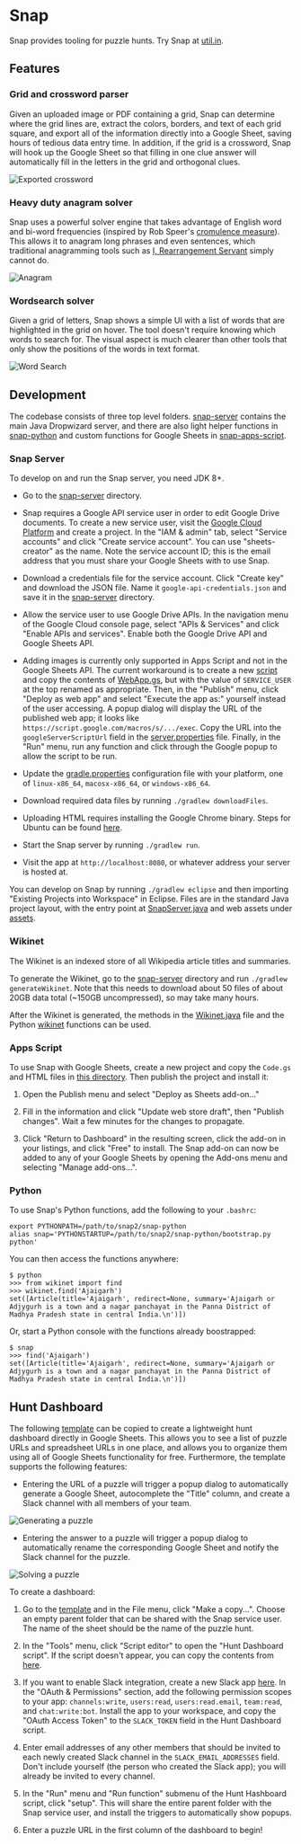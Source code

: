 Snap
====

Snap provides tooling for puzzle hunts. Try Snap at [util.in](https://util.in).

Features
--------

### Grid and crossword parser

Given an uploaded image or PDF containing a grid, Snap can determine where the grid lines are, extract the colors, borders, and text of each grid square, and export all of the information directly into a Google Sheet, saving hours of tedious data entry time. In addition, if the grid is a crossword, Snap will hook up the Google Sheet so that filling in one clue answer will automatically fill in the letters in the grid and orthogonal clues.

![Exported crossword](docs/crossword.gif)

### Heavy duty anagram solver

Snap uses a powerful solver engine that takes advantage of English word and bi-word frequencies (inspired by Rob Speer's [cromulence measure](https://github.com/rspeer/solvertools#cromulence)). This allows it to anagram long phrases and even sentences, which traditional anagramming tools such as [I, Rearrangement Servant](https://wordsmith.org/anagram/) simply cannot do.

![Anagram](docs/anagram.gif)

### Wordsearch solver

Given a grid of letters, Snap shows a simple UI with a list of words that are highlighted in the grid on hover. The tool doesn't require knowing which words to search for. The visual aspect is much clearer than other tools that only show the positions of the words in text format.

![Word Search](docs/wordsearch.gif)

Development
-----------

The codebase consists of three top level folders. [snap-server](snap-server) contains the main Java Dropwizard server, and there are also light helper functions in [snap-python](snap-python) and custom functions for Google Sheets in [snap-apps-script](snap-apps-script).

### Snap Server

To develop on and run the Snap server, you need JDK 8+.

- Go to the [snap-server](snap-server) directory.

- Snap requires a Google API service user in order to edit Google Drive documents. To create a new service user, visit the [Google Cloud Platform](https://console.cloud.google.com/home) and create a project. In the "IAM & admin" tab, select "Service accounts" and click "Create service account". You can use "sheets-creator" as the name. Note the service account ID; this is the email address that you must share your Google Sheets with to use Snap.

- Download a credentials file for the service account. Click "Create key" and download the JSON file. Name it `google-api-credentials.json` and save it in the [snap-server](snap-server) directory.

- Allow the service user to use Google Drive APIs. In the navigation menu of the Google Cloud console page, select "APIs & Services" and click "Enable APIs and services". Enable both the Google Drive API and Google Sheets API.

- Adding images is currently only supported in Apps Script and not in the Google Sheets API. The current workaround is to create a new [script](http://script.google.com) and copy the contents of [WebApp.gs](snap-apps-script/WebApp.gs), but with the value of `SERVICE_USER` at the top renamed as appropriate. Then, in the "Publish" menu, click "Deploy as web app" and select "Execute the app as:" yourself instead of the user accessing. A popup dialog will display the URL of the published web app; it looks like `https://script.google.com/macros/s/.../exec`. Copy the URL into the `googleServerScriptUrl` field in the [server.properties](snap-server/server.properties) file. Finally, in the "Run" menu, run any function and click through the Google popup to allow the script to be run.

- Update the [gradle.properties](snap-server/gradle.properties) configuration file with your platform, one of `linux-x86_64`, `macosx-x86_64`, or `windows-x86_64`.

- Download required data files by running `./gradlew downloadFiles`.

- Uploading HTML requires installing the Google Chrome binary. Steps for Ubuntu can be found [here](https://blog.softhints.com/ubuntu-16-04-server-install-headless-google-chrome/).

- Start the Snap server by running `./gradlew run`.

- Visit the app at `http://localhost:8080`, or whatever address your server is hosted at.

You can develop on Snap by running `./gradlew eclipse` and then importing "Existing Projects into Workspace" in Eclipse. Files are in the standard Java project layout, with the entry point at [SnapServer.java](snap-server/src/main/java/com/kyc/snap/server/SnapServer.java) and web assets under [assets](snap-server/src/main/resources/assets).

### Wikinet

The Wikinet is an indexed store of all Wikipedia article titles and summaries.

To generate the Wikinet, go to the [snap-server](snap-server) directory and run `./gradlew generateWikinet`. Note that this needs to download about 50 files of about 20GB data total (~150GB uncompressed), so may take many hours.

After the Wikinet is generated, the methods in the [Wikinet.java](snap-server/src/main/java/com/kyc/snap/wikinet/Wikinet.java) file and the Python [wikinet](snap-python/wikinet.py) functions can be used.

### Apps Script

To use Snap with Google Sheets, create a new project and copy the `Code.gs` and HTML files in [this directory](snap-apps-script/). Then publish the project and install it:

1. Open the Publish menu and select "Deploy as Sheets add-on..."

1. Fill in the information and click "Update web store draft", then "Publish changes". Wait a few minutes for the changes to propagate.

1. Click "Return to Dashboard" in the resulting screen, click the add-on in your listings, and click "Free" to install. The Snap add-on can now be added to any of your Google Sheets by opening the Add-ons menu and selecting "Manage add-ons...".

### Python

To use Snap's Python functions, add the following to your `.bashrc`:

    export PYTHONPATH=/path/to/snap2/snap-python
    alias snap='PYTHONSTARTUP=/path/to/snap2/snap-python/bootstrap.py python'

You can then access the functions anywhere:

    $ python
    >>> from wikinet import find
    >>> wikinet.find('Ajaigarh')
    set([Article(title='Ajaigarh', redirect=None, summary='Ajaigarh or Adjygurh is a town and a nagar panchayat in the Panna District of Madhya Pradesh state in central India.\n')])

Or, start a Python console with the functions already boostrapped:

    $ snap
    >>> find('Ajaigarh')
    set([Article(title='Ajaigarh', redirect=None, summary='Ajaigarh or Adjygurh is a town and a nagar panchayat in the Panna District of Madhya Pradesh state in central India.\n')])

Hunt Dashboard
--------------

The following [template](https://docs.google.com/spreadsheets/d/1RDu12f795VzK5beceMhsV4Q2kIRzxHWX06fK5-buv94) can be copied to create a lightweight hunt dashboard directly in Google Sheets. This allows you to see a list of puzzle URLs and spreadsheet URLs in one place, and allows you to organize them using all of Google Sheets functionality for free. Furthermore, the template supports the following features:

- Entering the URL of a puzzle will trigger a popup dialog to automatically generate a Google Sheet, autocomplete the "Title" column, and create a Slack channel with all members of your team.

![Generating a puzzle](docs/dashboard-generate.gif)

- Entering the answer to a puzzle will trigger a popup dialog to automatically rename the corresponding Google Sheet and notify the Slack channel for the puzzle.

![Solving a puzzle](docs/dashboard-solve.gif)

To create a dashboard:

1. Go to the [template](https://docs.google.com/spreadsheets/d/1RDu12f795VzK5beceMhsV4Q2kIRzxHWX06fK5-buv94) and in the File menu, click "Make a copy...". Choose an empty parent folder that can be shared with the Snap service user. The name of the sheet should be the name of the puzzle hunt.

1. In the "Tools" menu, click "Script editor" to open the "Hunt Dashboard script". If the script doesn't appear, you can copy the contents from [here](snap-apps-script/Dashboard.gs).

1. If you want to enable Slack integration, create a new Slack app [here](https://api.slack.com/apps). In the "OAuth & Permissions" section, add the following permission scopes to your app: `channels:write`, `users:read`, `users:read.email`, `team:read`, and `chat:write:bot`. Install the app to your workspace, and copy the "OAuth Access Token" to the `SLACK_TOKEN` field in the Hunt Dashboard script.

1. Enter email addresses of any other members that should be invited to each newly created Slack channel in the `SLACK_EMAIL_ADDRESSES` field. Don't include yourself (the person who created the Slack app); you will already be invited to every channel.

1. In the "Run" menu and "Run function" submenu of the Hunt Hashboard script, click "setup". This will share the entire parent folder with the Snap service user, and install the triggers to automatically show popups.

1. Enter a puzzle URL in the first column of the dashboard to begin!

